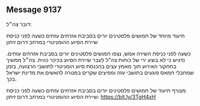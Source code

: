 ## Message 9137

דובר צה״ל:

תיעוד מיוחד של חמושים פלסטינים יורים בסביבת אזרחים עזתים כשעה לפני כניסת שיירת הסיוע ההומניטרי במרחב דרום זיתון

כשעה לפני כניסת השירה אמש, נצפו חמושים פלסטינים יורים בסביבת אזרחים עזתים. נדגיש כי לא בוצע ירי של כוחות צה"ל לעבר שיירת הסיוע בכיכר כווית. צה״ל ממשיך בתחקור האירוע תוך מאמץ עצים בהכנסת סיוע הומניטרי לתושבי הרצועה, בזמן שמחבלי חמאס פוגעים בתושבי עזה ומפיצים שקרים במטרה להאשים את מדינת ישראל בכך.

מצורף תיעוד של חמושים פלסטינים יורים בסביבת אזרחים עזתים כשעה לפני כניסת שיירת הסיוע ההומניטרי במרחב דרום זיתון: https://bit.ly/3TgH4xH

